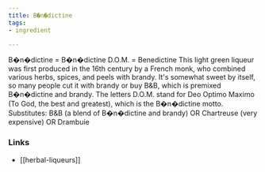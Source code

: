 ```yaml
---
title: B�n�dictine
tags:
- ingredient

---
```

B�n�dictine = B�n�dictine D.O.M. = Benedictine This light green liqueur was first produced in the 16th century by a French monk, who combined various herbs, spices, and peels with brandy. It's somewhat sweet by itself, so many people cut it with brandy or buy B&B, which is premixed B�n�dictine and brandy. The letters D.O.M. stand for Deo Optimo Maximo (To God, the best and greatest), which is the B�n�dictine motto. Substitutes: B&B (a blend of B�n�dictine and brandy) OR Chartreuse (very expensive) OR Drambuie

### Links

* [[herbal-liqueurs]]
